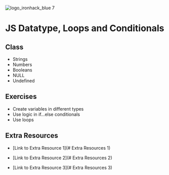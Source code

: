 ![logo_ironhack_blue 7](https://user-images.githubusercontent.com/23629340/40541063-a07a0a8a-601a-11e8-91b5-2f13e4e6b441.png)

# JS Datatype, Loops and Conditionals


## Class

- Strings
- Numbers
- Booleans
- NULL
- Undefined

## Exercises

- Create variables in different types
- Use logic in if...else conditionals
- Use loops

## Extra Resources

- [Link to Extra Resource 1](# Extra Resources 1)

- [Link to Extra Resource 2](# Extra Resources 2)

- [Link to Extra Resource 3](# Extra Resources 3)
